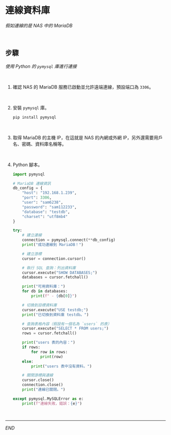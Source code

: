 # 連線資料庫

_假如連線的是 NAS 中的 MariaDB_

<br>

## 步驟

_使用 Python 的 `pymysql` 庫進行連接_

<br>

1. 確認 NAS 的 MariaDB 服務已啟動並允許遠端連線，預設端口為 `3306`。

<br>

2. 安裝 `pymysql` 庫。

    ```bash
    pip install pymysql
    ```

<br>

3. 取得 MariaDB 的主機 IP，在這就是 NAS 的內網或外網 IP，另外還需要用戶名、密碼、資料庫名稱等。

<br>

4. Python 腳本。

    ```python
    import pymysql

    # MariaDB 連線資訊
    db_config = {
        "host": "192.168.1.239",
        "port": 3306,
        "user": "sam6238",
        "password": "sam112233",
        "database": "testdb",
        "charset": "utf8mb4"
    }

    try:
        # 建立連線
        connection = pymysql.connect(**db_config)
        print("成功連線到 MariaDB！")

        # 建立游標
        cursor = connection.cursor()

        # 執行 SQL 查詢：列出資料庫
        cursor.execute("SHOW DATABASES;")
        databases = cursor.fetchall()

        print("可用資料庫：")
        for db in databases:
            print(f" - {db[0]}")

        # 切換到目標資料庫
        cursor.execute("USE testdb;")
        print("已切換到資料庫 testdb。")

        # 查詢表格內容（假設有一個名為 `users` 的表）
        cursor.execute("SELECT * FROM users;")
        rows = cursor.fetchall()

        print("users 表的內容：")
        if rows:
            for row in rows:
                print(row)
        else:
            print("users 表中沒有資料。")

        # 關閉游標與連線
        cursor.close()
        connection.close()
        print("連線已關閉。")

    except pymysql.MySQLError as e:
        print(f"連線失敗，錯誤：{e}")

    ```

<br>

___

_END_